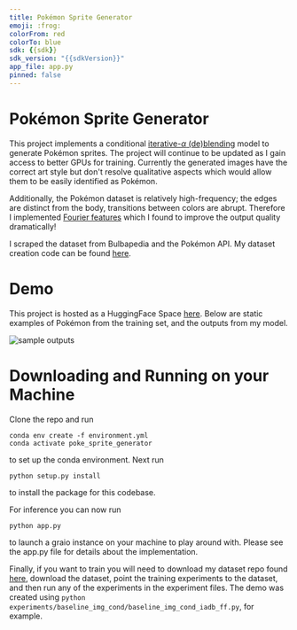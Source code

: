 ```yaml
---
title: Pokémon Sprite Generator
emoji: :frog:
colorFrom: red
colorTo: blue
sdk: {{sdk}}
sdk_version: "{{sdkVersion}}"
app_file: app.py
pinned: false
---
```


# Pokémon Sprite Generator

This project implements a conditional [iterative-$\alpha$ (de)blending](https://arxiv.org/pdf/2305.03486) model to generate Pokémon sprites. The project will continue to be updated as I gain access to better GPUs for training. Currently the generated images have the correct art style but don't resolve qualitative aspects which would allow them to be easily identified as Pokémon.

Additionally, the Pokémon dataset is relatively high-frequency; the edges are distinct from the body, transitions between colors are abrupt. Therefore I implemented [Fourier features](https://github.com/tancik/fourier-feature-networks) which I found to improve the output quality dramatically!

I scraped the dataset from Bulbapedia and the Pokémon API. My dataset creation code can be found [here](https://github.com/KyroChi/pokemon-sprite-dataset).

# Demo

This project is hosted as a HuggingFace Space [here](). Below are static examples of Pokémon from the training set, and the outputs from my model.

![sample outputs](/resources/sample_output.png)

# Downloading and Running on your Machine
Clone the repo and run
```
conda env create -f environment.yml 
conda activate poke_sprite_generator
```
to set up the conda environment. Next run
```
python setup.py install
```
to install the package for this codebase.

For inference you can now run
```
python app.py
```
to launch a graio instance on your machine to play around with. Please see the app.py file for details about the implementation.

Finally, if you want to train you will need to download my dataset repo found [here](https://github.com/KyroChi), download the dataset, point the training experiments to the dataset, and then run any of the experiments in the experiment files. The demo was created using `python experiments/baseline_img_cond/baseline_img_cond_iadb_ff.py`, for example.
